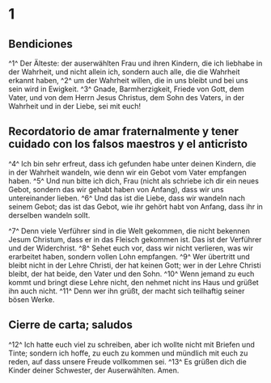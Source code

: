 # 1
## Bendiciones
^1^ Der Älteste: der auserwählten Frau und ihren Kindern, die ich liebhabe in der Wahrheit, und nicht allein ich, sondern auch alle, die die Wahrheit erkannt haben, ^2^ um der Wahrheit willen, die in uns bleibt und bei uns sein wird in Ewigkeit. ^3^ Gnade, Barmherzigkeit, Friede von Gott, dem Vater, und von dem Herrn Jesus Christus, dem Sohn des Vaters, in der Wahrheit und in der Liebe, sei mit euch! 

## Recordatorio de amar fraternalmente y tener cuidado con los falsos maestros y el anticristo
^4^ Ich bin sehr erfreut, dass ich gefunden habe unter deinen Kindern, die in der Wahrheit wandeln, wie denn wir ein Gebot vom Vater empfangen haben. ^5^ Und nun bitte ich dich, Frau (nicht als schriebe ich dir ein neues Gebot, sondern das wir gehabt haben von Anfang), dass wir uns untereinander lieben. ^6^ Und das ist die Liebe, dass wir wandeln nach seinem Gebot; das ist das Gebot, wie ihr gehört habt von Anfang, dass ihr in derselben wandeln sollt. 

^7^ Denn viele Verführer sind in die Welt gekommen, die nicht bekennen Jesum Christum, dass er in das Fleisch gekommen ist. Das ist der Verführer und der Widerchrist. ^8^ Sehet euch vor, dass wir nicht verlieren, was wir erarbeitet haben, sondern vollen Lohn empfangen. ^9^ Wer übertritt und bleibt nicht in der Lehre Christi, der hat keinen Gott; wer in der Lehre Christi bleibt, der hat beide, den Vater und den Sohn. ^10^ Wenn jemand zu euch kommt und bringt diese Lehre nicht, den nehmet nicht ins Haus und grüßet ihn auch nicht. ^11^ Denn wer ihn grüßt, der macht sich teilhaftig seiner bösen Werke. 

## Cierre de carta; saludos
^12^ Ich hatte euch viel zu schreiben, aber ich wollte nicht mit Briefen und Tinte; sondern ich hoffe, zu euch zu kommen und mündlich mit euch zu reden, auf dass unsere Freude vollkommen sei. ^13^ Es grüßen dich die Kinder deiner Schwester, der Auserwählten. Amen.